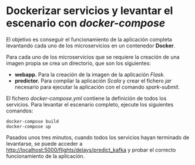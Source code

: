 # Dockerizar servicios y levantar el escenario con *docker-compose*

El objetivo es conseguir el funcionamiento de la aplicación completa levantando cada uno de los microservicios en un contenedor **Docker**.

Para cada uno de los microservicios que se requiere la creación de una imagen propia se crea un directorio, que son los siguientes:

- **webapp.** Para la creación de la imagen de la aplicación *Flask.*
- **predictor.** Para compilar la aplicación *Scala* y crear el fichero *jar* necesario para ejecutar la aplicación con el comando *spark-submit*.

El fichero *docker-compose.yml* contiene la definición de todos los servicios. Para levantar el escenario completo, ejecute los siguientes comandos:

```
docker-compose build
docker-compose up
```

Pasados unos tres minutos, cuando todos los servicios hayan terminado de levantarse, se puede acceder a [http://localhost:5000/flights/delays/predict_kafka](http://localhost:5000/flights/delays/predict_kafka) y probar el correcto funcionamiento de la aplicación.
